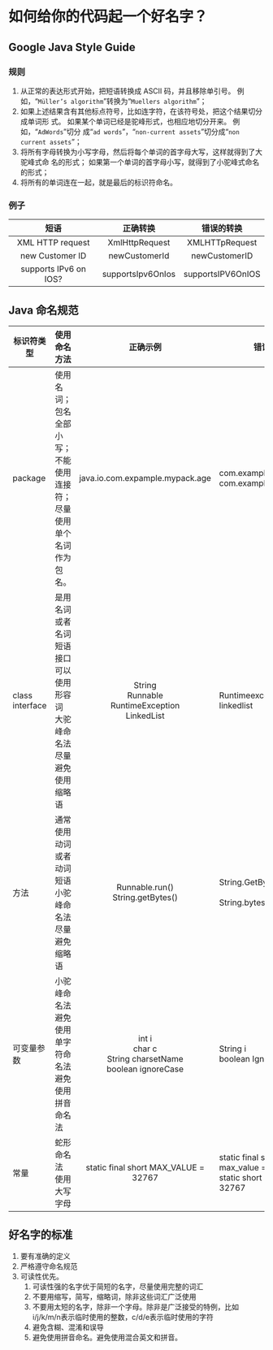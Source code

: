 # 如何给你的代码起一个好名字？

## Google Java Style Guide

### 规则

1. 从正常的表达形式开始，把短语转换成 ASCII 码，并且移除单引号。 例 如，“`Müller’s algorithm`”转换为“`Muellers algorithm`”； 
2. 如果上述结果含有其他标点符号，比如连字符，在该符号处，把这个结果切分成单词形 式。 如果某个单词已经是驼峰形式，也相应地切分开来。 例如，“`AdWords`”切分 成“`ad words`”，“`non-current assets`”切分成“`non current assets`”； 
3. 将所有字母转换为小写字母，然后将每个单词的首字母大写，这样就得到了大驼峰式命 名的形式； 如果第一个单词的首字母小写，就得到了小驼峰式命名的形式； 
4. 将所有的单词连在一起，就是最后的标识符命名。

### 例子

|         短语          |     正确转换      |    错误的转换     |
| :-------------------: | :---------------: | :---------------: |
|   XML HTTP request    |  XmlHttpRequest   |  XMLHTTpRequest   |
|    new Customer ID    |   newCustomerId   |   newCustomerID   |
| supports IPv6 on IOS? | supportsIpv6OnIos | supportsIPV6OnIOS |

## Java 命名规范

| 标识符类型           | 使用命名方法                                                 |                           正确示例                           | 错误示例                                                     |
| -------------------- | ------------------------------------------------------------ | :----------------------------------------------------------: | ------------------------------------------------------------ |
| package              | 使用名词；<br />包名全部小写；<br />不能使用连接符；<br />尽量使用单个名词作为包名。 |               java.io.com.expample.mypack.age                | com.example.myPackage<br />com.example.my_package            |
| class<br />interface | 是用名词或者名词短语<br />接口可以使用形容词<br />大驼峰命名法<br />尽量避免使用缩略语 |  String<br />Runnable<br />RuntimeException<br />LinkedList  | Runtimeexception<br />linkedlist                             |
| 方法                 | 通常使用动词或者动词短语<br />小驼峰命名法<br />尽量避免缩略语 |            Runnable.run()<br />String.getBytes()             | String.GetBytes()<br /><br />String.bytes();                 |
| 可变量参数           | 小驼峰命名法<br />避免使用单字符命名法<br />避免使用拼音命名法 | int i<br />char c<br />String charsetName<br />boolean ignoreCase | String i<br />boolean IgnoreCase                             |
| 常量                 | 蛇形命名法<br />使用大写字母                                 |             static final short MAX_VALUE = 32767             | static final short max_value = 32767<br />static short MAX_VALUE = 32767 |

## 好名字的标准

1. 要有准确的定义
2. 严格遵守命名规范
3. 可读性优先。
   1. 可读性强的名字优于简短的名字，尽量使用完整的词汇
   2. 不要用缩写，简写，缩略词，除非这些词汇广泛使用
   3. 不要用太短的名字，除非一个字母。除非是广泛接受的特例，比如i/j/k/m/n表示临时使用的整数，c/d/e表示临时使用的字符
   4. 避免含糊、混淆和误导
   5. 避免使用拼音命名。避免使用混合英文和拼音。